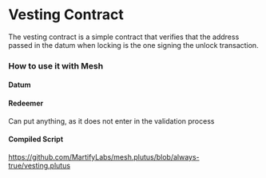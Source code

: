 # Vesting Contract

The vesting contract is a simple contract that verifies that the address passed in the datum when locking is the one signing the unlock transaction.

### How to use it with Mesh

#### Datum

#### Redeemer
Can put anything, as it does not enter in the validation process

#### Compiled Script
https://github.com/MartifyLabs/mesh.plutus/blob/always-true/vesting.plutus
